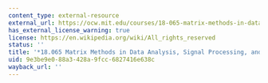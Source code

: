 ```yaml
---
content_type: external-resource
external_url: https://ocw.mit.edu/courses/18-065-matrix-methods-in-data-analysis-signal-processing-and-machine-learning-spring-2018
has_external_license_warning: true
license: https://en.wikipedia.org/wiki/All_rights_reserved
status: ''
title: '*18.065 Matrix Methods in Data Analysis, Signal Processing, and Machine Learning*'
uid: 9e3be9e0-88a3-428a-9fcc-6827416e638c
wayback_url: ''
---
```

